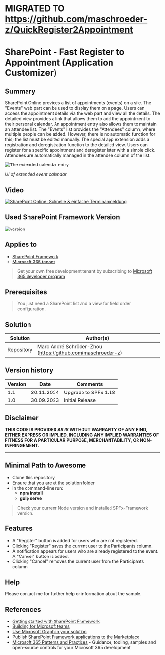 # MIGRATED TO https://github.com/maschroeder-z/QuickRegister2Appointment
# SharePoint - Fast Register to Appointment (Application Customizer)
## Summary
SharePoint Online provides a list of appointments (events) on a site. The "Events" web part can be used to display them on a page. Users can access the appointment details via the web part and view all the details. The detailed view provides a link that allows them to add the appointment to their personal calendar. An appointment entry also allows them to maintain an attendee list. The "Events" list provides the "Attendees" column, where multiple people can be added. However, there is no automatic function for this; the list must be edited manually.
The special app extension adds a registration and deregistration function to the detailed view. Users can register for a specific appointment and deregister later with a simple click. Attendees are automatically managed in the attendee column of the list.

![The extended calendar entry](https://www.dev-sky.net/img/apps/fastregisterappointment.png)

*UI of extended event calendar*

## Video
[![SharePoint Online: Schnelle & einfache Terminanmeldung](https://img.youtube.com/vi/_-aTpJPXRdA/hqdefault.jpg)](https://youtu.be/_-aTpJPXRdA)

## Used SharePoint Framework Version
![version](https://img.shields.io/badge/version-1.18-green.svg)

## Applies to

- [SharePoint Framework](https://aka.ms/spfx)
- [Microsoft 365 tenant](https://docs.microsoft.com/en-us/sharepoint/dev/spfx/set-up-your-developer-tenant)

> Get your own free development tenant by subscribing to [Microsoft 365 developer program](http://aka.ms/o365devprogram)

## Prerequisites

> You just need a SharePoint list and a view for field order configuration.

## Solution

| Solution    | Author(s)                                                   |
| ----------- | ----------------------------------------------------------- |
| Repository  | Marc André Schröder-Zhou (https://github.com/maschroeder-z) |

## Version history

| Version | Date             | Comments              |
| ------- | ---------------- | --------------------- |
| 1.1     | 30.11.2024       | Upgrade to SPFx 1.18  |
| 1.0     | 30.09.2023       | Initial Release       |

## Disclaimer

**THIS CODE IS PROVIDED _AS IS_ WITHOUT WARRANTY OF ANY KIND, EITHER EXPRESS OR IMPLIED, INCLUDING ANY IMPLIED WARRANTIES OF FITNESS FOR A PARTICULAR PURPOSE, MERCHANTABILITY, OR NON-INFRINGEMENT.**

---

## Minimal Path to Awesome

- Clone this repository
- Ensure that you are at the solution folder
- in the command-line run:
  - **npm install**
  - **gulp serve**

> Check your currenr Node version and installed SPFx-Framework version.

## Features
- A "Register" button is added for users who are not registered.
- Clicking "Register" saves the current user to the Participants column.
- A notification appears for users who are already registered to the event. A "Cancel" button is added.
- Clicking "Cancel" removes the current user from the Participants column.

## Help
Please contact me for further help or information about the sample.

## References

- [Getting started with SharePoint Framework](https://docs.microsoft.com/en-us/sharepoint/dev/spfx/set-up-your-developer-tenant)
- [Building for Microsoft teams](https://docs.microsoft.com/en-us/sharepoint/dev/spfx/build-for-teams-overview)
- [Use Microsoft Graph in your solution](https://docs.microsoft.com/en-us/sharepoint/dev/spfx/web-parts/get-started/using-microsoft-graph-apis)
- [Publish SharePoint Framework applications to the Marketplace](https://docs.microsoft.com/en-us/sharepoint/dev/spfx/publish-to-marketplace-overview)
- [Microsoft 365 Patterns and Practices](https://aka.ms/m365pnp) - Guidance, tooling, samples and open-source controls for your Microsoft 365 development
